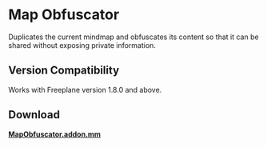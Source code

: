 # Map Obfuscator

Duplicates the current mindmap and obfuscates its content so that it can be shared without exposing private information.

## Version Compatibility

Works with Freeplane version 1.8.0 and above.

## Download

[**MapObfuscator.addon.mm**](../../releases/)
